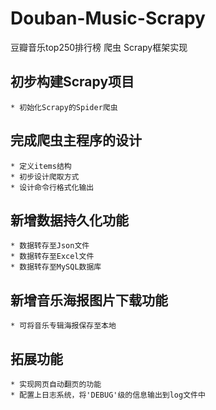 # Douban-Music-Scrapy
豆瓣音乐top250排行榜 爬虫 Scrapy框架实现

## 初步构建Scrapy项目
	* 初始化Scrapy的Spider爬虫
	
## 完成爬虫主程序的设计
	* 定义items结构
	* 初步设计爬取方式
	* 设计命令行格式化输出

## 新增数据持久化功能
	* 数据转存至Json文件
	* 数据转存至Excel文件
	* 数据转存至MySQL数据库

## 新增音乐海报图片下载功能
	* 可将音乐专辑海报保存至本地
	
## 拓展功能
	* 实现网页自动翻页的功能
	* 配置上日志系统，将'DEBUG'级的信息输出到log文件中
